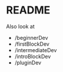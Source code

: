 # README

Also look at

- /beginnerDev
- /firstBlockDev
- /intermediateDev
- /introBlockDev
- /pluginDev
